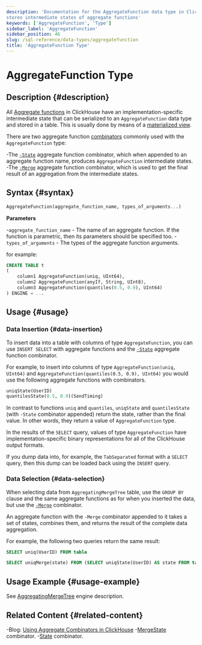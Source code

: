 ```yaml
---
description: 'Documentation for the AggregateFunction data type in ClickHouse, which
stores intermediate states of aggregate functions'
keywords: ['AggregateFunction', 'Type']
sidebar_label: 'AggregateFunction'
sidebar_position: 46
slug: /sql-reference/data-types/aggregatefunction
title: 'AggregateFunction Type'
---
```


# AggregateFunction Type

## Description {#description}

All [Aggregate functions](/sql-reference/aggregate-functions) in ClickHouse have
an implementation-specific intermediate state that can be serialized to an
`AggregateFunction` data type and stored in a table. This is usually done by
means of a [materialized view](../../sql-reference/statements/create/view.md).

There are two aggregate function [combinators](/sql-reference/aggregate-functions/combinators)
commonly used with the `AggregateFunction` type:

-The [`-State`](/sql-reference/aggregate-functions/combinators#-state) aggregate function combinator, which when appended to an aggregate
  function name, produces `AggregateFunction` intermediate states.
-The [`-Merge`](/sql-reference/aggregate-functions/combinators#-merge) aggregate
  function combinator, which is used to get the final result of an aggregation
  from the intermediate states.

## Syntax {#syntax}

```sql
AggregateFunction(aggregate_function_name, types_of_arguments...)
```

**Parameters**

-`aggregate_function_name` - The name of an aggregate function. If the function
   is parametric, then its parameters should be specified too.
-`types_of_arguments` - The types of the aggregate function arguments.

for example:

```sql
CREATE TABLE t
(
    column1 AggregateFunction(uniq, UInt64),
    column2 AggregateFunction(anyIf, String, UInt8),
    column3 AggregateFunction(quantiles(0.5, 0.9), UInt64)
) ENGINE = ...
```

## Usage {#usage}

### Data Insertion {#data-insertion}

To insert data into a table with columns of type `AggregateFunction`, you can
use `INSERT SELECT` with aggregate functions and the
[`-State`](/sql-reference/aggregate-functions/combinators#-state) aggregate
function combinator.

For example, to insert into columns of type `AggregateFunction(uniq, UInt64)` and
`AggregateFunction(quantiles(0.5, 0.9), UInt64)` you would use the following
aggregate functions with combinators.

```sql
uniqState(UserID)
quantilesState(0.5, 0.9)(SendTiming)
```

In contrast to functions `uniq` and `quantiles`, `uniqState` and `quantilesState`
(with `-State` combinator appended) return the state, rather than the final value.
In other words, they return a value of `AggregateFunction` type.

In the results of the `SELECT` query, values of type `AggregateFunction` have
implementation-specific binary representations for all of the ClickHouse output
formats.

If you dump data into, for example, the `TabSeparated` format with a `SELECT`
query, then this dump can be loaded back using the `INSERT` query.

### Data Selection {#data-selection}

When selecting data from `AggregatingMergeTree` table, use the `GROUP BY` clause
and the same aggregate functions as for when you inserted the data, but use the
[`-Merge`](/sql-reference/aggregate-functions/combinators#-merge) combinator.

An aggregate function with the `-Merge` combinator appended to it takes a set of
states, combines them, and returns the result of the complete data aggregation.

For example, the following two queries return the same result:

```sql
SELECT uniq(UserID) FROM table

SELECT uniqMerge(state) FROM (SELECT uniqState(UserID) AS state FROM table GROUP BY RegionID)
```

## Usage Example {#usage-example}

See [AggregatingMergeTree](../../engines/table-engines/mergetree-family/aggregatingmergetree.md) engine description.

## Related Content {#related-content}

-Blog: [Using Aggregate Combinators in ClickHouse](https://clickhouse.com/blog/aggregate-functions-combinators-in-clickhouse-for-arrays-maps-and-states)
-[MergeState](/sql-reference/aggregate-functions/combinators#-mergestate)
  combinator.
-[State](/sql-reference/aggregate-functions/combinators#-state) combinator.
